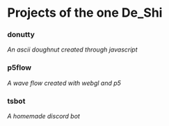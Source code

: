 # Projects of the one De_Shi

### donutty
*An ascii doughnut created through javascript*

### p5flow
*A wave flow created with webgl and p5*

### tsbot
*A homemade discord bot*